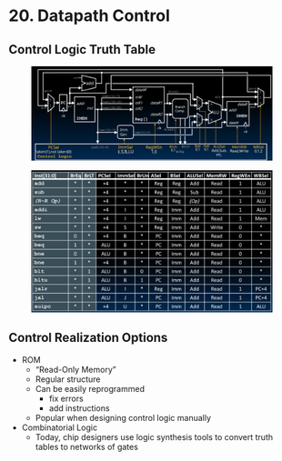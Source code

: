 # 20. Datapath Control

## Control Logic Truth Table

<figure><img src=".gitbook/assets/image (200).png" alt=""><figcaption></figcaption></figure>

<figure><img src=".gitbook/assets/image (198).png" alt=""><figcaption></figcaption></figure>

## Control Realization Options

* ROM&#x20;
  * “Read-Only Memory”&#x20;
  * Regular structure&#x20;
  * Can be easily reprogrammed&#x20;
    * fix errors&#x20;
    * add instructions&#x20;
  * Popular when designing control logic manually&#x20;
* Combinatorial Logic&#x20;
  * Today, chip designers use logic synthesis tools to convert truth tables to networks of gates









